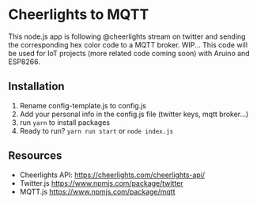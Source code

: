# Cheerlights to MQTT

This node.js app is following @cheerlights stream on twitter and sending the corresponding hex color code to a MQTT broker.
WIP...
This code will be used for IoT projects (more related code coming soon) with Aruino and ESP8266.

## Installation

1.  Rename config-template.js to config.js
2.  Add your personal info in the config.js file (twitter keys, mqtt broker...)
3.  run `yarn` to install packages
4.  Ready to run? `yarn run start` or `node index.js`

## Resources

* Cheerlights API: https://cheerlights.com/cheerlights-api/
* Twitter.js https://www.npmjs.com/package/twitter
* MQTT.js https://www.npmjs.com/package/mqtt
